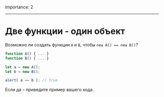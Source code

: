 importance: 2

---

# Две функции - один объект

Возможно ли создать функции `A` и `B`, чтобы `new A() == new B()`?

```js no-beautify
function A() { ... }
function B() { ... }

let a = new A();
let b = new B();

alert( a == b ); // true
```

Если да – приведите пример вашего кода.
